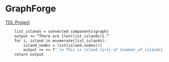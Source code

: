 # GraphForge
[TDL Project](https://hmnshpl.notion.site/TDL-Project-b078c76359f94caca7e38485dc3af452?pvs=4)

```def island_encoding:
    list_islands = connected_components(graph)
    output += “There are {len(list_islands)}.”
    for i, island in enumerate(list_islands):
        island_nodes = list(island.nodes())
        output += += f" \n This is island {i+1} of {number_of_islands}.   Contains the nodes {island_nodes}."
    return output
```

